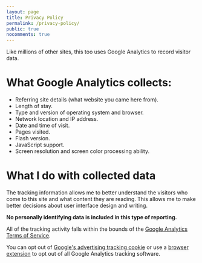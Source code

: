 ```yaml
--- 
layout: page 
title: Privacy Policy 
permalink: /privacy-policy/ 
public: true
nocomments: true
--- 
```


Like millions of other sites, this too uses Google Analytics to record visitor data.

What Google Analytics collects:
===============================
* Referring site details (what website you came here from).
* Length of stay.
* Type and version of operating system and browser.
* Network location and IP address.
* Date and time of visit.
* Pages visited.
* Flash version.
* JavaScript support.
* Screen resolution and screen color processing ability.


What I do with collected data
=============================
The tracking information allows me to better understand the visitors who come to this site and what content they are reading. This allows me to make better decisions about user interface design and writing.

**No personally identifying data is included in this type of reporting.**

All of the tracking activity falls within the bounds of the [Google Analytics Terms of Service](http://www.google.com/analytics/tos.html).

You can opt out of [Google's advertising tracking cookie](http://www.google.com/privacy_ads.html) or use a [browser extension](http://tools.google.com/dlpage/gaoptout?hl=en) to opt out of all Google Analytics tracking software.
